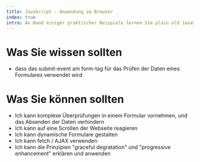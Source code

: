```yaml
---
title: JavaScript - Anwendung im Browser
index: true
intro: An Hand einiger praktischer Beispiele lernen Sie plain old JavaScript besser kennen.
---
```


# Was Sie wissen sollten

- dass das submit-event am form-tag für das Prüfen der Daten eines Formulares verwendet wird

# Was Sie können sollten

- Ich kann komplexe Überprüfungen in einem Formular vornehmen, und das Absenden der Daten verhindern
- Ich kann auf eine Scrollen der Webseite reagieren
- Ich kann dynamische Formulare gestalten
- Ich kann fetch / AJAX verwenden
- Ich kann die Prinzipien "graceful degratation" und "progressive enhancement" erklären und anwenden
